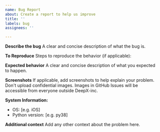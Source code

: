 ```yaml
---
name: Bug Report
about: Create a report to help us improve
title: ''
labels: bug
assignees: ''

---
```


**Describe the bug**
A clear and concise description of what the bug is.

**To Reproduce**
Steps to reproduce the behavior (if applicable):

**Expected behavior**
A clear and concise description of what you expected to happen.

**Screenshots**
If applicable, add screenshots to help explain your problem.
Don't upload confidential images. Images in GitHub Issues will be accessible from everyone outside DeepX-inc.

**System Information:**
- OS: [e.g. iOS]
- Python version: [e.g. py38]

**Additional context**
Add any other context about the problem here.
